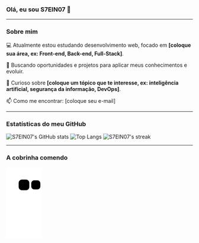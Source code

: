 ### Olá, eu sou S7EIN07 👋

---

### Sobre mim

💻 Atualmente estou estudando desenvolvimento web, focado em **[coloque sua área, ex: Front-end, Back-end, Full-Stack]**.

🚀 Buscando oportunidades e projetos para aplicar meus conhecimentos e evoluir.

💬 Curioso sobre **[coloque um tópico que te interesse, ex: inteligência artificial, segurança da informação, DevOps]**.

📫 Como me encontrar: [coloque seu e-mail]

---

### Estatísticas do meu GitHub

![S7EIN07's GitHub stats](https://github-readme-stats.vercel.app/api?username=S7EIN07&show_icons=true&theme=dark&hide_rank=true)
![Top Langs](https://github-readme-stats.vercel.app/api/top-langs/?username=S7EIN07&layout=compact&theme=dark)
![S7EIN07's streak](https://github-readme-streak-stats.herokuapp.com/?user=S7EIN07&theme=dark)

---

### A cobrinha comendo

![Snake animation](https://github.com/S7EIN07/S7EIN07/raw/output/github-contribution-grid-snake.svg)

